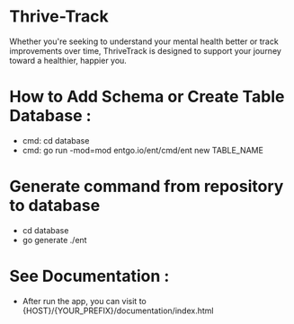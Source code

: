 # Thrive-Track

Whether you're seeking to understand your mental health better or track improvements over time, ThriveTrack is designed to support your journey toward a healthier, happier you.

# How to Add Schema or Create Table Database :

- cmd: cd database
- cmd: go run -mod=mod entgo.io/ent/cmd/ent new TABLE_NAME

# Generate command from repository to database

- cd database
- go generate ./ent

# See Documentation :

- After run the app, you can visit to {HOST}/{YOUR_PREFIX}/documentation/index.html
